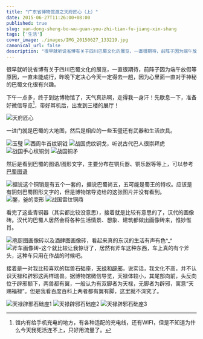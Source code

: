 ```yaml
---
title: "广东省博物馆游之天府匠心（上）"
date: 2015-06-27T11:26:00+08:00
published: true
slug: yan-dong-sheng-bo-wu-guan-you-zhi-tian-fu-jiang-xin-shang
tags: ['生活']
cover_image: ./images/IMG_20150627_133219.jpg
canonical_url: false
description: "很早就听说省博有关于四川巴蜀文化的展览，一直很期待，前阵子因为端午放假等原因，一直未能成行，昨晚下定决心今天一定得去一趟，因为心里面一直对于神秘的巴蜀文化很有兴趣。"
---
```




很早就听说省博有关于四川巴蜀文化的展览，一直很期待，前阵子因为端午放假等原因，一直未能成行，昨晚下定决心今天一定得去一趟，因为心里面一直对于神秘的巴蜀文化很有兴趣。

下午一点多，终于到达博物馆了，天气真热啊，走得我一身汗！先歇息一下，准备好微信导览[^1]，带好耳机后，出发到三楼的展厅！

![天府匠心](./images/IMG_20150627_133219.jpg)

一进门就是巴蜀的大地图，然后是相应的一些玉璧还有武器和生活炊具。


![玉璧](./images/1.pic_hd.jpg)
![西周牛首纹铜钺](./images/2.jpg)
![战国虎纹铜戈，听说古代巴人很崇拜虎](./images/战国虎纹铜戈.jpg)
![战国手心纹铜剑](./images/战国铜剑.jpg)
![战国铜矛](./images/战国铜矛.jpg)


然后是看到巴蜀的图语/图形文字，主要分布在铜兵器、铜乐器等等上，可以参考[巴蜀图语](http://baike.baidu.com/view/876679.htm)


![据说这个铜销是有五个一套的，据说巴蜀尚五，五可能是蜀王的特权。应该是有阴刻巴蜀图形文字的，但是博物馆导览给的这张图片并没有看到。](./images/铜销.jpg)
![鍪，釜的变形](./images/鍪.jpg)
![战国雷纹铜鼎](./images/战国雷纹铜鼎.jpg)


看完了这些青铜器（其实都比较没意思），接着就是比较有意思的了，汉代的画像砖。汉代的巴蜀人居然会将各种生活情景、想象、建筑都做出画像砖来，惟妙惟肖。


![庖厨图画像砖以及酒肆图画像砖，看起来真的东汉的生活有声有色^_^](./images/IMG_20150627_134755.jpg)
![斧车画像砖-这个就比较让我惊讶了，居然有斧车这种东西，车上真的有个斧头，这种车只用在作战的时候吧。](./images/IMG_20150627_135015.jpg)


接着是一对我比较喜欢的瑞兽石础座，[天禄](http://baike.baidu.com/subview/302217/6241886.htm)和[辟邪](http://baike.baidu.com/subview/119172/8136926.htm)，说实话，我文化不高，并不认识天禄和辟邪这两样瑞兽。据博物馆微信导览，天禄体较小，其尾部向前，头反向位于辟邪额下，两兽都有翼，一般认为有双脚者为天禄，无脚者为辟邪，寓意“天赐福禄”。但是我看百度百科上两者都有翼有脚，这里就不深究了。


![天禄辟邪石础座1](./images/IMG_20150627_135037.jpg)
![天禄辟邪石础座2](./images/IMG_20150627_135044.jpg)
![天禄辟邪石础座3](./images/IMG_20150627_135050.jpg)


[^1]: 馆内有给手机充电的地方，有各种适配的充电线，还有WIFI，但是不知道为什么今天我死活连不上，只好用流量了。